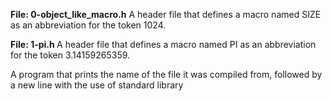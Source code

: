 
<p><b>File: 0-object_like_macro.h</b>
A header file that defines a macro named SIZE as an abbreviation for the token 1024. </p>

<p> <b>File: 1-pi.h
 </b>
A  header file that defines a macro named PI as an abbreviation for the token 3.14159265359. </p>

<p> <b> </b>A program that prints the name of the file it was compiled from, followed by a new line with the use of standard library
  </p>

